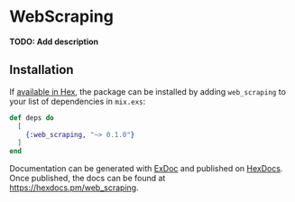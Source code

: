 # WebScraping

**TODO: Add description**

## Installation

If [available in Hex](https://hex.pm/docs/publish), the package can be installed
by adding `web_scraping` to your list of dependencies in `mix.exs`:

```elixir
def deps do
  [
    {:web_scraping, "~> 0.1.0"}
  ]
end
```

Documentation can be generated with [ExDoc](https://github.com/elixir-lang/ex_doc)
and published on [HexDocs](https://hexdocs.pm). Once published, the docs can
be found at <https://hexdocs.pm/web_scraping>.

